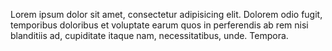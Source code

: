 Lorem ipsum dolor sit amet, consectetur adipisicing elit. Dolorem odio fugit, temporibus doloribus et voluptate earum quos in perferendis ab rem nisi blanditiis ad, cupiditate itaque nam, necessitatibus, unde. Tempora.

